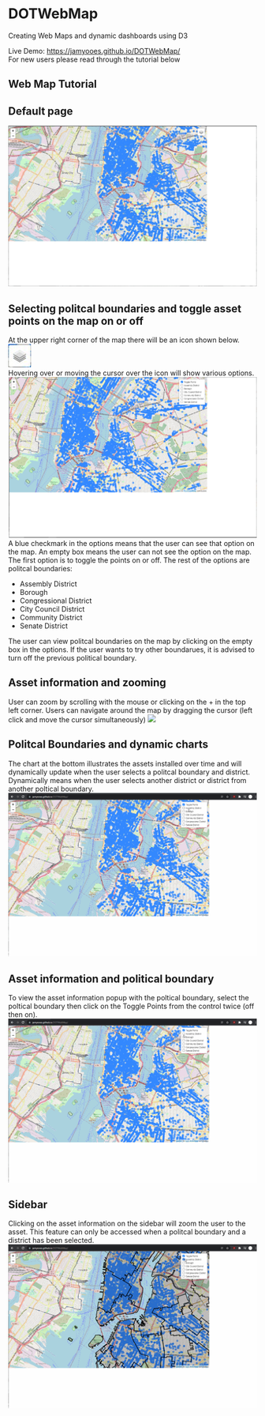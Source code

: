 # DOTWebMap
Creating Web Maps and dynamic dashboards using D3

Live Demo: https://jamyooes.github.io/DOTWebMap/
<br /> 
For new users please read through the tutorial below

## Web Map Tutorial

## Default page
![](https://github.com/jamyooes/DOTWebMap/blob/main/walkthrough/Default%20Page.JPG)

## Selecting politcal boundaries and toggle asset points on the map on or off
At the upper right corner of the map there will be an icon shown below.
<br/>
![](https://github.com/jamyooes/DOTWebMap/blob/main/walkthrough/layer.JPG)
<br/>
Hovering over or moving the cursor over the icon will show various options.
![](https://github.com/jamyooes/DOTWebMap/blob/main/walkthrough/control.png)
A blue checkmark in the options means that the user can see that option on the map.
An empty box means the user can not see the option on the map.
The first option is to toggle the points on or off. The rest of the options are politcal boundaries:
<ul>
<li>Assembly District </li> 
<li>Borough</li> 
<li>Congressional District</li>
<li>City Council District</li> 
<li>Community District</li> 
<li>Senate District</li>
</ul>
The user can view politcal boundaries on the map by clicking on the empty box in the options. 
If the user wants to try other boundarues, it is advised to turn off the previous political boundary.
<br/>

## Asset information and zooming
User can zoom by scrolling with the mouse or clicking on the + in the top left corner.
Users can navigate around the map by dragging the cursor (left click and move the cursor simultaneously)
![](https://github.com/jamyooes/DOTWebMap/blob/main/walkthrough/walkthrough2.gif)

## Politcal Boundaries and dynamic charts 
The chart at the bottom illustrates the assets installed over time and will dynamically update 
when the user selects a politcal boundary and district. Dynamically means when the user selects another 
district or district from another poltical boundary.
![](https://github.com/jamyooes/DOTWebMap/blob/main/walkthrough/walkthrough.gif)

## Asset information and political boundary
To view the asset information popup with the poltical boundary, select the poltical boundary then click on 
the Toggle Points from the control twice (off then on). 
![](https://github.com/jamyooes/DOTWebMap/blob/main/walkthrough/walkthrough4.gif)

## Sidebar
Clicking on the asset information on the sidebar will zoom the user to the asset.
This feature can only be accessed when a politcal boundary and a district has been 
selected. 
![](https://github.com/jamyooes/DOTWebMap/blob/main/walkthrough/walkthrough3.gif)

